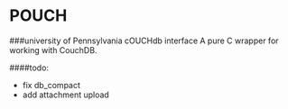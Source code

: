 POUCH
=======
###university of Pennsylvania cOUCHdb interface
A pure C wrapper for working with CouchDB.

####todo:
- fix db_compact
- add attachment upload
